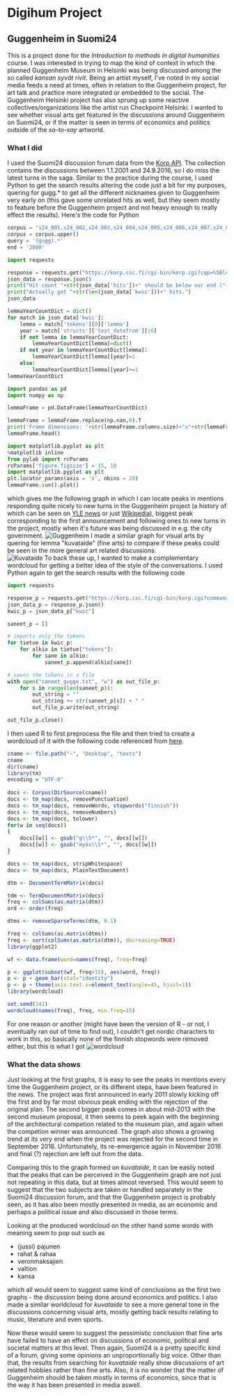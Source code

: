 # Digihum Project
## Guggenheim in Suomi24
This is a project done for the *Introduction to methods in digital humanities* course. I was interested in trying to map the kind of context in which the planned Guggenheim Museum in Helsinki was being discussed among the so called *kansan syvät rivit*. Being an artist myself, I've noted in my social media feeds a need at times, often in relation to the Guggenheim project, for art talk and practice more integrated or embedded to the social. The Guggenheim Helsinki project has also sprung up some reactive collectives/organizations like the artist run Checkpoint Helsinki. I wanted to see whether visual arts get featured in the discussions around Guggenheim on Suomi24, or if the matter is seen in terms of economics and politics outside of the *so-to-say* artworld. 

### What I did
I used the Suomi24 discussion forum data from the [Korp API](https://www.kielipankki.fi/support/korpapi/ "Title"). The collection contains the discussions between 1.1.2001 and 24.9.2016, so I do miss the latest turns in the saga. Similar to the practice during the course, I used Python to get the search results altering the code just a bit for my purposes, quering for gugg.* to get all the different nicknames given to Guggenheim very early on (this gave some unrelated hits as well, but they seem mostly to feature before the Guggenheim project and not heavy enough to really effect the results). Here's the code for Python

```python
corpus = "s24_001,s24_002,s24_003,s24_004,s24_005,s24_006,s24_007,s24_008,s24_009,s24_010"
corpus = corpus.upper()
query = '(gugg).*'
end = '2000'
```
```python
import requests

response = requests.get("https://korp.csc.fi/cgi-bin/korp.cgi?cqp=%5Blemma+%3D+\""+query+"\"%5D&sort=keyword&command=query&indent=2&defaultcontext=0+words&show=lemma&start=0&end="+end+"&show_struct=text_dateto,text_datefrom&corpus="+corpus)
json_data = response.json()
print("Hit count "+str(json_data['hits'])+" should be below our end ("+str(end)+") if we are to get all data.")
print("Actually got "+str(len(json_data['kwic']))+" hits.")
json_data
```
```python
lemmaYearCountDict = dict()
for match in json_data['kwic']:
    lemma = match['tokens'][0]['lemma']
    year = match['structs']['text_datefrom'][:6]
    if not lemma in lemmaYearCountDict:
        lemmaYearCountDict[lemma]=dict()
    if not year in lemmaYearCountDict[lemma]:
        lemmaYearCountDict[lemma][year]=1
    else:
        lemmaYearCountDict[lemma][year]+=1
lemmaYearCountDict
```
```python
import pandas as pd
import numpy as np

lemmaFrame = pd.DataFrame(lemmaYearCountDict)

lemmaFrame = lemmaFrame.replace(np.nan,0).T
print('Frame dimensions: '+str(lemmaFrame.columns.size)+"x"+str(lemmaFrame.index.size))
lemmaFrame.head()
```
```python
import matplotlib.pyplot as plt
%matplotlib inline
from pylab import rcParams
rcParams['figure.figsize'] = 15, 10
import matplotlib.pyplot as plt
plt.locator_params(axis = 'x', nbins = 20)
lemmaFrame.sum().plot()
```
which gives me the following graph in which I can locate peaks in mentions responding quite nicely to new turns in the Guggenheim project (a history of which can be seen on [YLE news](http://yle.fi/uutiset/18-50706 "Title") or just [Wikipedia](https://en.wikipedia.org/wiki/Guggenheim_Helsinki_Plan "Title")), biggest peak corresponding to the first announcement and following ones to new turns in the project, mostly when it's future was being discussed in e.g. the city government.
![Guggenheim](https://s27.postimg.org/z4uzxy2cz/download_1.png "Guggemheim")
I made a similar graph for visual arts by quering for lemma "kuvataide" (fine arts) to compare if these peaks could be seen in the more general art related discussions.  
![Kuvataide](https://s30.postimg.org/enlj33zvl/download.png "Kuvataide")
To back these up, I wanted to make a complementary wordcloud for getting a better idea of the style of the conversations. I used Python again to get the search results with the following code

```python
import requests

response_p = requests.get("https://korp.csc.fi/cgi-bin/korp.cgi?command=query&cqp=%5Blemma+%3D+%22gugg.*%22%5D&corpus=s24_001,s24_002,s24_003,s24_004,s24_005,s24_006,s24_007,s24_008,s24_009,s24_010&start=0&end=15000")
json_data_p = response_p.json()
kwic_p = json_data_p["kwic"]

saneet_p = []

# imports only the tokens
for tietue in kwic_p:
    for alkio in tietue["tokens"]:
        for sane in alkio:
            saneet_p.append(alkio[sane])

# saves the tokens in a file
with open("saneet_gugge.txt", "w") as out_file_p:
    for s in range(len(saneet_p)):
        out_string = ""
        out_string += str(saneet_p[s]) + " "
        out_file_p.write(out_string)

out_file_p.close()
```  
I then used R to first preprocess the file and then tried to create a wordcloud of it with the following code referenced from [here](https://rstudio-pubs-static.s3.amazonaws.com/31867_8236987cf0a8444e962ccd2aec46d9c3.html "here").

```R
cname <- file.path("~", "Desktop", "texts")   
cname   
dir(cname)
library(tm)
encoding = "UTF-8"
  
docs <- Corpus(DirSource(cname))  
docs <- tm_map(docs, removePunctuation)
docs <- tm_map(docs, removeWords, stopwords("finnish"))
docs <- tm_map(docs, removeNumbers)
docs <- tm_map(docs, tolower)
for(w in seq(docs))
{
    docs[[w]] <- gsub("g\\S*", "", docs[[w]])
    docs[[w]] <- gsub("myös\\S*", "", docs[[w]])
}

docs <- tm_map(docs, stripWhitespace)
docs <- tm_map(docs, PlainTextDocument)

dtm <- DocumentTermMatrix(docs)

tdm <- TermDocumentMatrix(docs)
freq <- colSums(as.matrix(dtm))
ord <- order(freq)

dtms <- removeSparseTerms(dtm, 0.1)

freq <- colSums(as.matrix(dtms))
freq <- sort(colSums(as.matrix(dtm)), decreasing=TRUE)
library(ggplot2)

wf <- data.frame(word=names(freq), freq=freq)

p <- ggplot(subset(wf, freq>15), aes(word, freq))    
p <- p + geom_bar(stat="identity")   
p <- p + theme(axis.text.x=element_text(angle=45, hjust=1))
library(wordcloud)

set.seed(142)   
wordcloud(names(freq), freq, min.freq=15)
```
For one reason or another (might have been the version of R - or not, I eventually ran out of time to find out), I couldn't get nordic characters to work in this, so basically none of the finnish stopwords were removed either, but this is what I got
![wordcloud](https://s30.postimg.org/kl2ge7v81/Rplot.png "guggis")

### What the data shows

Just looking at the first graphs, it is easy to see the peaks in mentions every time the Guggenheim project, or its different steps, have been featured in the news. The project was first announced in early 2011 slowly kicking off the first and by far most obvious peak ending with the rejection of the original plan. The second bigger peak comes in about mid-2013 with the second museum proposal, it then seems to peek again with the beginning of the architectural competion related to the museum plan, and again when the competion winner was announced. The graph also shows a growing trend at its very end when the project was rejected for the second time in September 2016. Unfortunately, its re-emergence again in November 2016 and final (?) rejection are left out from the data.

Comparing this to the graph formed on *kuvataide*, it can be easily noted that the peaks that can be perceived in the Guggenheim graph are not just not repeating in this data, but at times almost reversed. This would seem to suggest that the two subjects are taken or handled separately in the Suomi24 discussion forum, and that the Guggenheim project is probably seen, as it has also been mostly presented in media, as an economic and perhaps a political issue and also discussed in those terms.

Looking at the produced wordcloud on the other hand some words with meaning seem to pop out such as  

* (jussi) pajunen
* rahat & rahaa
* veronmaksajien
* valtion
* kansa  

which all would seem to suggest same kind of conclusions as the first two graphs - the discussion being done around economics and politics. I also made a similar worldcloud for *kuvataide* to see a more general tone in the discussions concerning visual arts, mostly getting back results relating to music, literature and even sports.

Now these would seem to suggest the pessimistic conclusion that fine arts have failed to have an effect on discussions of economic, political and societal matters at this level. Then again, Suomi24 is a pretty specific kind of a forum, giving some opinions an unproportionally big voice. Other than that, the results from searching for *kuvataide* really show discussions of art related hobbies rather than fine arts. Also, it is no wonder that the matter of Guggenheim should be taken mostly in terms of economics, since that is the way it has been presented in media aswell. 
